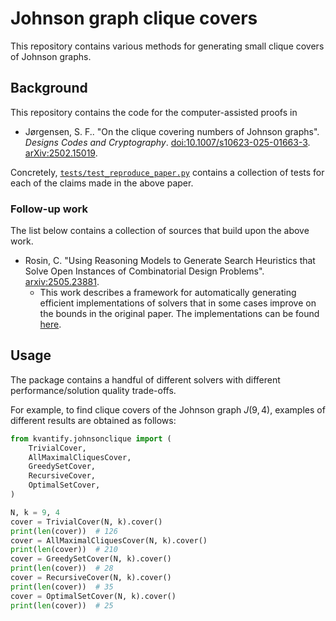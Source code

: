 # Johnson graph clique covers

This repository contains various methods for generating small clique covers of Johnson graphs.

## Background

This repository contains the code for the computer-assisted proofs in

* Jørgensen, S. F.. "On the clique covering numbers of Johnson graphs". *Designs Codes and Cryptography*. [doi:10.1007/s10623-025-01663-3](https://doi.org/10.1007/s10623-025-01663-3). [arXiv:2502.15019](https://arxiv.org/abs/2502.15019).

Concretely, [`tests/test_reproduce_paper.py`](https://github.com/Kvantify/johnson-clique-cover/blob/master/tests/test_reproduce_paper.py) contains a collection of tests for each of the claims made in the above paper.

### Follow-up work

The list below contains a collection of sources that build upon the above work.

* Rosin, C. "Using Reasoning Models to Generate Search Heuristics that Solve Open Instances of Combinatorial Design Problems". [arxiv:2505.23881](https://arxiv.org/abs/2505.23881).
  * This work describes a framework for automatically generating efficient implementations of solvers that in some cases improve on the bounds in the original paper. The implementations can be found [here](https://github.com/Constructive-Codes/CPro1/tree/main/designs/johnson-clique-cover).

## Usage

The package contains a handful of different solvers with different performance/solution quality trade-offs.

For example, to find clique covers of the Johnson graph $J(9, 4)$, examples of different results are obtained as follows:

```python
from kvantify.johnsonclique import (
    TrivialCover,
    AllMaximalCliquesCover,
    GreedySetCover,
    RecursiveCover,
    OptimalSetCover,
)

N, k = 9, 4
cover = TrivialCover(N, k).cover()
print(len(cover))  # 126
cover = AllMaximalCliquesCover(N, k).cover()
print(len(cover))  # 210
cover = GreedySetCover(N, k).cover()
print(len(cover))  # 28
cover = RecursiveCover(N, k).cover()
print(len(cover))  # 35
cover = OptimalSetCover(N, k).cover()
print(len(cover))  # 25
```
